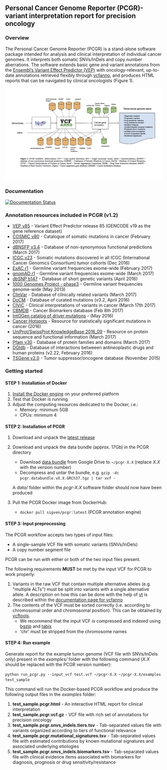 ## Personal Cancer Genome Reporter (PCGR)- variant interpretation report for precision oncology

### Overview

The Personal Cancer Genome Reporter (PCGR) is a stand-alone software package intended for analysis and clinical interpretation of individual cancer genomes. It interprets both somatic SNVs/InDels and copy number aberrations. The software extends basic gene and variant annotations from the [Ensembl’s Variant Effect Predictor (VEP)](http://www.ensembl.org/info/docs/tools/vep/index.html) with oncology-relevant, up-to-date annotations retrieved flexibly through [vcfanno](https://github.com/brentp/vcfanno), and produces HTML reports that can be navigated by clinical oncologists (Figure 1).

![PCGR overview](PCGR_workflow.png)

### Documentation

[![Documentation Status](https://readthedocs.org/projects/pcgr/badge/?version=latest)](http://pcgr.readthedocs.io/en/latest/?badge=latest)


### Annotation resources included in PCGR (v1.2)

* [VEP v85](http://www.ensembl.org/info/docs/tools/vep/index.html) - Variant Effect Predictor release 85 (GENCODE v19 as the gene reference dataset)
* [COSMIC v80](http://cancer.sanger.ac.uk/cosmic/) - Catalogue of somatic mutations in cancer (February 2017)
* [dBNSFP v3.4](https://sites.google.com/site/jpopgen/dbNSFP) - Database of non-synonymous functional predictions (March 2017)
* [ICGC v23](https://dcc.icgc.org/) - Somatic mutations discovered in all ICGC (International Cancer Genomics Consortium) tumor cohorts (Dec 2016)
* [ExAC r1](http://exac.broadinstitute.org/) - Germline variant frequencies exome-wide (February 2017)
* [gnomAD r1](http://gnomad.broadinstitute.org/) - Germline variant frequencies exome-wide (March 2017)
* [dbSNP b147](http://www.ncbi.nlm.nih.gov/SNP/) - Database of short genetic variants (April 2016)
* [1000 Genomes Project - phase3](ftp://ftp.1000genomes.ebi.ac.uk/vol1/ftp/release/20130502/) - Germline variant frequencies genome-wide (May 2013)
* [ClinVar](http://www.ncbi.nlm.nih.gov/clinvar/) - Database of clinically related variants (March 2017)
* [DoCM](http://docm.genome.wustl.edu) - Database of curated mutations (v3.2, April 2016)
* [CIViC](http://civic.genome.wustl.edu) - Clinical interpretations of variants in cancer (March 17th 2017)
* [CBMDB](http://www.cancergenomeinterpreter.org/biomarkers) - Cancer Biomarkers database (Feb 8th 2017)
* [IntOGen catalog of driver mutations](https://www.intogen.org/downloads) - (May 2016)
* [Cancer Hotspots](http://cancerhotspots.org) - Resource for statistically significant mutations in cancer (2016)
* [UniProt/SwissProt KnowledgeBase 2016_09](http://www.uniprot.org) - Resource on protein sequence and functional information (March 2017)
* [Pfam v30](http://pfam.xfam.org) - Database of protein families and domains (March 2017)
* [DGIdb](http://dgidb.genome.wustl.edu) - Database of interactions betweeen antineoplastic drugs and human proteins (v2.22, February 2016)
* [TSGene v2.0](http://bioinfo.mc.vanderbilt.edu/TSGene/) - Tumor suppressor/oncogene database (November 2015)

### Getting started

#### STEP 1: Installation of Docker

1. [Install the Docker engine](https://docs.docker.com/engine/installation/) on your preferred platform
2. Test that Docker is running
2. Adjust the computing resources dedicated to the Docker, i.e.:
   - Memory: minimum 5GB
   - CPUs: minimum 4

#### STEP 2: Installation of PCGR

1. Download and unpack the [latest release](https://github.com/sigven/pcgr/releases/tag/v1.2)
2. Download and unpack the data bundle (approx. 17Gb) in the PCGR directory
   * Download [data bundle](https://drive.google.com/open?id=0B8aYD2TJ472mUFVXcmo1ZXY0OWM) from Google Drive to `~/pcgr-X.X` (replace _X.X_ with the version number)
   * Decompress and untar the bundle, e.g. `gzip -dc pcgr.databundle.vX.X.GRCh37.tgz | tar xvf -`

    A _data/_ folder within the _pcgr-X.X_ software folder should now have been produced
3. Pull the PCGR Docker image from DockerHub:
   * `docker pull sigven/pcgr:latest` (PCGR annotation engine)

#### STEP 3: Input preprocessing

The PCGR workflow accepts two types of input files:

  * A single-sample VCF file with somatic variants (SNVs/InDels)
  * A copy number segment file

PCGR can be run with either or both of the two input files present.

The following requirements __MUST__ be met by the input VCF for PCGR to work properly:

1. Variants in the raw VCF that contain multiple alternative alleles (e.g. "multiple ALTs") must be split into variants with a single alternative allele. A description on how this can be done with the help of [vt](https://github.com/atks/vt) is described within the [documentation page for vcfanno](http://brentp.github.io/vcfanno/#preprocessing)
2. The contents of the VCF must be sorted correctly (i.e. according to chromosomal order and chromosomal position). This can be obtained by [vcftools](https://vcftools.github.io/perl_module.html#vcf-sort).
   * We recommend that the input VCF is compressed and indexed using [bgzip](http://www.htslib.org/doc/tabix.html) and [tabix](http://www.htslib.org/doc/tabix.html)
   * 'chr' must be stripped from the chromosome names

#### STEP 4: Run example

Generate report for the example tumor genome (VCF file with SNVs/InDels only) present in the _examples/_ folder with the following command (_X.X_ should be replaced with the PCGR version number):

`python run_pcgr.py --input_vcf test.vcf ~/pcgr-X.X ~/pcgr-X.X/examples test_sample`

This command will run the Docker-based PCGR workflow and produce the following output files in the _examples_ folder:

  1. __test_sample.pcgr.html__ - An interactive HTML report for clinical interpretation
  2. __test_sample.pcgr.vcf.gz__ - VCF file with rich set of annotations for precision oncology
  2. __test_sample.pcgr.snvs_indels.tiers.tsv__ - Tab-separated values file with variants organized according to tiers of functional relevance
  3. __test_sample.pcgr.mutational_signatures.tsv__ - Tab-separated values file with estimated contributions by known mutational signatures and associated underlying etiologies
  4. __test_sample.pcgr.snvs_indels.biomarkers.tsv__ - Tab-separated values file with clinical evidence items associated with biomarkers for diagnosis, prognosis or drug sensitivity/resistance

